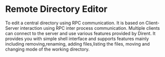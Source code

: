 # Remote Directory Editor

To edit a central directory using RPC communication. It is based on Client-Server interaction using RPC inter process communication. Multiple clients can connect to the server and use various features provided by Dirent. It provides you with simple shell interface and supports features mainly including removing,renaming, adding files,listing the files, moving and changing mode of the working directory.
